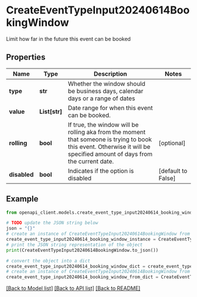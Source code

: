 # CreateEventTypeInput20240614BookingWindow

Limit how far in the future this event can be booked

## Properties

Name | Type | Description | Notes
------------ | ------------- | ------------- | -------------
**type** | **str** | Whether the window should be business days, calendar days or a range of dates | 
**value** | **List[str]** | Date range for when this event can be booked. | 
**rolling** | **bool** | If true, the window will be rolling aka from the moment that someone is trying to book this event. Otherwise it will be specified amount of days from the current date. | [optional] 
**disabled** | **bool** | Indicates if the option is disabled | [default to False]

## Example

```python
from openapi_client.models.create_event_type_input20240614_booking_window import CreateEventTypeInput20240614BookingWindow

# TODO update the JSON string below
json = "{}"
# create an instance of CreateEventTypeInput20240614BookingWindow from a JSON string
create_event_type_input20240614_booking_window_instance = CreateEventTypeInput20240614BookingWindow.from_json(json)
# print the JSON string representation of the object
print(CreateEventTypeInput20240614BookingWindow.to_json())

# convert the object into a dict
create_event_type_input20240614_booking_window_dict = create_event_type_input20240614_booking_window_instance.to_dict()
# create an instance of CreateEventTypeInput20240614BookingWindow from a dict
create_event_type_input20240614_booking_window_from_dict = CreateEventTypeInput20240614BookingWindow.from_dict(create_event_type_input20240614_booking_window_dict)
```
[[Back to Model list]](../README.md#documentation-for-models) [[Back to API list]](../README.md#documentation-for-api-endpoints) [[Back to README]](../README.md)


